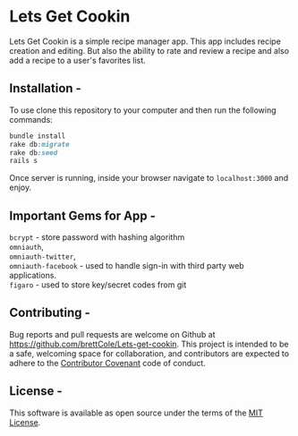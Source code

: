 # Lets Get Cookin

Lets Get Cookin is a simple recipe manager app. This app includes recipe creation and editing. But also the ability to rate and review a recipe and also add a recipe to a user's favorites list.

## Installation -

To use clone this repository to your computer and then run the following commands:

```ruby
bundle install
rake db:migrate
rake db:seed
rails s
```

Once server is running, inside your browser navigate to `localhost:3000` and enjoy.

## Important Gems for App -

`bcrypt` - store password with hashing algorithm  
`omniauth`,  
`omniauth-twitter`,  
`omniauth-facebook` - used to handle sign-in with third party web applications.  
`figaro` - used to store key/secret codes from git  

## Contributing -
Bug reports and pull requests are welcome on Github at https://github.com/brettCole/Lets-get-cookin. This project is intended to be a safe, welcoming space for collaboration, and contributors are expected to adhere to the [Contributor Covenant](http://contributor-covenant.org/) code of conduct.

## License -
This software is available as open source under the terms of the [MIT License](https://opensource.org/licenses/MIT).
